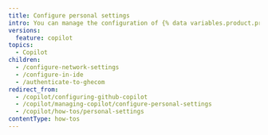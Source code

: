 ```yaml
---
title: Configure personal settings
intro: You can manage the configuration of {% data variables.product.prodname_copilot %} in a supported IDE or on {% data variables.product.github %}.
versions:
  feature: copilot
topics:
  - Copilot
children:
  - /configure-network-settings
  - /configure-in-ide
  - /authenticate-to-ghecom
redirect_from:
  - /copilot/configuring-github-copilot
  - /copilot/managing-copilot/configure-personal-settings
  - /copilot/how-tos/personal-settings
contentType: how-tos
---
```

